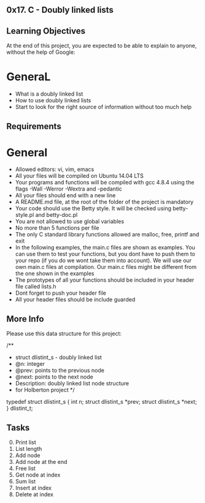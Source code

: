 ## 0x17. C - Doubly linked lists

## Learning Objectives
At the end of this project, you are expected to be able to explain to anyone, without the help of Google:

# GeneraL
- What is a doubly linked list
- How to use doubly linked lists
- Start to look for the right source of information without too much help

## Requirements

# General
- Allowed editors: vi, vim, emacs
- All your files will be compiled on Ubuntu 14.04 LTS
- Your programs and functions will be compiled with gcc 4.8.4 using the flags -Wall -Werror -Wextra and -pedantic
- All your files should end with a new line
- A README.md file, at the root of the folder of the project is mandatory
- Your code should use the Betty style. It will be checked using betty-style.pl and betty-doc.pl
- You are not allowed to use global variables
- No more than 5 functions per file
- The only C standard library functions allowed are malloc, free, printf and exit
- In the following examples, the main.c files are shown as examples. You can use them to test your functions, but you dont have to push them to your repo (if you do we wont take them into account). We will use our own main.c files at compilation. Our main.c files might be different from the one shown in the examples
- The prototypes of all your functions should be included in your header file called lists.h
- Dont forget to push your header file
- All your header files should be include guarded

## More Info
Please use this data structure for this project:

/**
 * struct dlistint_s - doubly linked list
 * @n: integer
 * @prev: points to the previous node
 * @next: points to the next node
 * Description: doubly linked list node structure
 * for Holberton project
*/
 
typedef struct dlistint_s
{
    int n;
    struct dlistint_s *prev;
    struct dlistint_s *next;
} dlistint_t;

## Tasks 
0. Print list
1. List length
2. Add node
3. Add node at the end
4. Free list
5. Get node at index
6. Sum list
7. Insert at index
8. Delete at index

